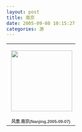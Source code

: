 ```yaml
---
layout: post
title: 南京
date: 2005-09-08 10:15:27
categories: 游
---
```

<table style="width:194px;"><tr><td align="center" style="height:194px;background:url(https://picasaweb.google.com/s/c/transparent_album_background.gif) no-repeat left"><a href="https://picasaweb.google.com/100176428078475760122/Nanjing20050907?authuser=0&feat=embedwebsite"><img src="https://lh4.googleusercontent.com/-NxCSk_lFzE0/TV_7RST8NGE/AAAAAAAABE4/w_QGRglh2Rc/s160-c/Nanjing20050907.jpg" width="160" height="160" style="margin:1px 0 0 4px;"></a></td></tr><tr><td style="text-align:center;font-family:arial,sans-serif;font-size:11px"><a href="https://picasaweb.google.com/100176428078475760122/Nanjing20050907?authuser=0&feat=embedwebsite" style="color:#4D4D4D;font-weight:bold;text-decoration:none;">风景.南京(Nanjing.2005-09-07)</a></td></tr></table>